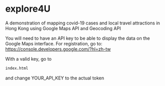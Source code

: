 # explore4U
A demonstration of mapping covid-19 cases and local travel attractions in Hong Kong using Google Maps API and  Geocoding API

You will need to have an API key to be able to display the data on the Google Maps interface.
For registration, go to: https://console.developers.google.com/?hl=zh-tw

With a valid key, go to 
```sh
index.html
```
and change YOUR_API_KEY to the actual token

